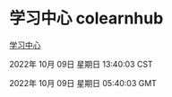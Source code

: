 # 学习中心 colearnhub
[学习中心](http://27.19.33.125:56308/colearnhub/)

2022年 10月 09日 星期日 13:40:03 CST

2022年 10月 09日 星期日 05:40:03 GMT
